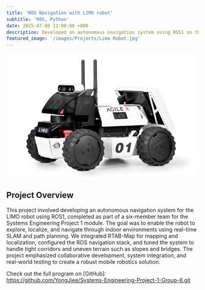 ```yaml
---
title: 'ROS Navigation with LIMO robot'
subtitle: 'ROS, Python'
date: 2025-07-08 12:00:00 +000
description: Developed an autonomous navigation system using ROS1 on the LIMO robot as part of a university group project. Integrated RTAB-Map for SLAM, configured the navigation stack, and enabled reliable indoor path planning in dynamic environments.
featured_image: '/images/Projects/Limo Robot.jpg'
---
```


![](/images/Projects/Limo%20Robot.jpg)

## Project Overview

This project involved developing an autonomous navigation system for the LIMO robot using ROS1, completed as part of a six-member team for the Systems Engineering Project 1 module. The goal was to enable the robot to explore, localize, and navigate through indoor environments using real-time SLAM and path planning. We integrated RTAB-Map for mapping and localization, configured the ROS navigation stack, and tuned the system to handle tight corridors and uneven terrain such as slopes and bridges. The project emphasized collaborative development, system integration, and real-world testing to create a robust mobile robotics solution.

Check out the full program on [GitHub]: https://github.com/YongJiee/Systems-Engineering-Project-1-Group-6.git
